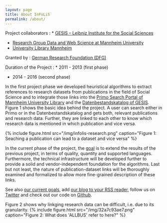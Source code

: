 ```yaml
---
layout: page
title: About InFoLiS
permalink: /about/
---
```


Project collaborators
: * [GESIS – Leibniz Institute for the Social Sciences](http://www.gesis.org/)
  * [Research Group Data and Web Science at Mannheim University](http://dws.informatik.uni-mannheim.de/)
  * [University Library Mannheim](http://www.ub.uni-mannheim.de)
  
Granted by
: [German Research Foundation (DFG)](http://www.dfg.de/)

Duration of the Project
: * 2011 - 2013 (first phase)
  * 2014 - 2016 (second phase)

In the first project phase 
we developed heuristical algorithms to extract references to research
datasets from publications in the field of Social Science and to integrate
those links into the [Primo Search Portal of Mannheim University
Library](http://www.ub.uni-mannheim.de/133.html) and the [Datenbestandskatalog
of GESIS](https://dbk.gesis.org/dbksearch/index.asp). Figure 1 shows the basic idea behind the project. A user can search either in Primo or in the Datenbestandskatalog and gets both, relevant publications and research data. Further, they are linked to each other to know which research data is mentioned in which publication and vice versa.

{% include figure.html src="/img/infolis-research.png" caption="Figure 1: Seaching a publication can lead to a dataset and vice versa" %}


In the current phase of the project, the [goal](/goals) is to extend the results of the
previous project, in terms of quality, quantity and supported languages.
Furthermore, the technical infrastructure will be developed further to provide
a solid and vendor-independent foundation for the algorithms. Last but not
least, the nature of publication-dataset links will be thoroughly examined and
formalized to allow more fine-grained description of these links.

See also [our current goals](/goals), add [our blog to your RSS reader](/blog),
follow us on [Twitter](https://twitter.com/infolis_project) and check out our
code on [Github](https://github.com/infolis/).

Figure 2 shows why linkging research data can be difficult, i.e. due to its granularity.
{% include figure.html src="/img/32a7c93ae7.png" caption="Figure 2: What does 'ALLBUS' refer to here?" %}
